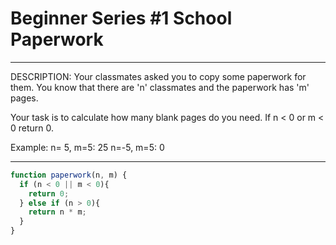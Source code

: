 # Beginner Series #1 School Paperwork

***
DESCRIPTION:
Your classmates asked you to copy some paperwork for them. You know that there are 'n' classmates and the paperwork has 'm' pages.

Your task is to calculate how many blank pages do you need. If n < 0 or m < 0 return 0.

Example:
n= 5, m=5: 25
n=-5, m=5:  0
***

```js
function paperwork(n, m) {
  if (n < 0 || m < 0){
    return 0;
  } else if (n > 0){
    return n * m;
  }
}
```